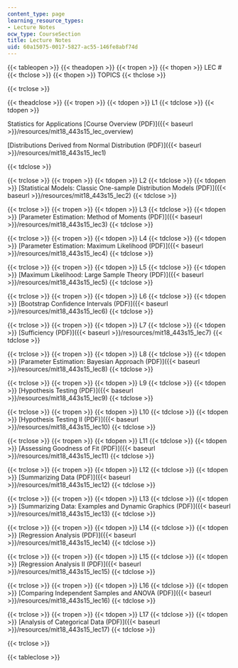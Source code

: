 ```yaml
---
content_type: page
learning_resource_types:
- Lecture Notes
ocw_type: CourseSection
title: Lecture Notes
uid: 60a15075-0017-5827-ac55-146fe8abf74d
---
```


{{< tableopen >}}
{{< theadopen >}}
{{< tropen >}}
{{< thopen >}}
LEC #
{{< thclose >}}
{{< thopen >}}
TOPICS
{{< thclose >}}

{{< trclose >}}

{{< theadclose >}}
{{< tropen >}}
{{< tdopen >}}
L1
{{< tdclose >}}
{{< tdopen >}}


Statistics for Applications [Course Overview (PDF)]({{< baseurl >}}/resources/mit18_443s15_lec_overview)

[Distributions Derived from Normal Distribution (PDF)]({{< baseurl >}}/resources/mit18_443s15_lec1)


{{< tdclose >}}

{{< trclose >}}
{{< tropen >}}
{{< tdopen >}}
L2
{{< tdclose >}}
{{< tdopen >}}
[Statistical Models: Classic One-sample Distribution Models (PDF)]({{< baseurl >}}/resources/mit18_443s15_lec2)
{{< tdclose >}}

{{< trclose >}}
{{< tropen >}}
{{< tdopen >}}
L3
{{< tdclose >}}
{{< tdopen >}}
[Parameter Estimation: Method of Moments (PDF)]({{< baseurl >}}/resources/mit18_443s15_lec3)
{{< tdclose >}}

{{< trclose >}}
{{< tropen >}}
{{< tdopen >}}
L4
{{< tdclose >}}
{{< tdopen >}}
[Parameter Estimation: Maximum Likelihood (PDF)]({{< baseurl >}}/resources/mit18_443s15_lec4)
{{< tdclose >}}

{{< trclose >}}
{{< tropen >}}
{{< tdopen >}}
L5
{{< tdclose >}}
{{< tdopen >}}
[Maximum Likelihood: Large Sample Theory (PDF)]({{< baseurl >}}/resources/mit18_443s15_lec5)
{{< tdclose >}}

{{< trclose >}}
{{< tropen >}}
{{< tdopen >}}
L6
{{< tdclose >}}
{{< tdopen >}}
[Bootstrap Confidence Intervals (PDF)]({{< baseurl >}}/resources/mit18_443s15_lec6)
{{< tdclose >}}

{{< trclose >}}
{{< tropen >}}
{{< tdopen >}}
L7
{{< tdclose >}}
{{< tdopen >}}
[Sufficiency (PDF)]({{< baseurl >}}/resources/mit18_443s15_lec7)
{{< tdclose >}}

{{< trclose >}}
{{< tropen >}}
{{< tdopen >}}
L8
{{< tdclose >}}
{{< tdopen >}}
[Parameter Estimation: Bayesian Approach (PDF)]({{< baseurl >}}/resources/mit18_443s15_lec8)
{{< tdclose >}}

{{< trclose >}}
{{< tropen >}}
{{< tdopen >}}
L9
{{< tdclose >}}
{{< tdopen >}}
[Hypothesis Testing (PDF)]({{< baseurl >}}/resources/mit18_443s15_lec9)
{{< tdclose >}}

{{< trclose >}}
{{< tropen >}}
{{< tdopen >}}
L10
{{< tdclose >}}
{{< tdopen >}}
[Hypothesis Testing II (PDF)]({{< baseurl >}}/resources/mit18_443s15_lec10)
{{< tdclose >}}

{{< trclose >}}
{{< tropen >}}
{{< tdopen >}}
L11
{{< tdclose >}}
{{< tdopen >}}
[Assessing Goodness of Fit (PDF)]({{< baseurl >}}/resources/mit18_443s15_lec11)
{{< tdclose >}}

{{< trclose >}}
{{< tropen >}}
{{< tdopen >}}
L12
{{< tdclose >}}
{{< tdopen >}}
[Summarizing Data (PDF)]({{< baseurl >}}/resources/mit18_443s15_lec12)
{{< tdclose >}}

{{< trclose >}}
{{< tropen >}}
{{< tdopen >}}
L13
{{< tdclose >}}
{{< tdopen >}}
[Summarizing Data: Examples and Dynamic Graphics (PDF)]({{< baseurl >}}/resources/mit18_443s15_lec13)
{{< tdclose >}}

{{< trclose >}}
{{< tropen >}}
{{< tdopen >}}
L14
{{< tdclose >}}
{{< tdopen >}}
[Regression Analysis (PDF)]({{< baseurl >}}/resources/mit18_443s15_lec14)
{{< tdclose >}}

{{< trclose >}}
{{< tropen >}}
{{< tdopen >}}
L15
{{< tdclose >}}
{{< tdopen >}}
[Regression Analysis II (PDF)]({{< baseurl >}}/resources/mit18_443s15_lec15)
{{< tdclose >}}

{{< trclose >}}
{{< tropen >}}
{{< tdopen >}}
L16
{{< tdclose >}}
{{< tdopen >}}
[Comparing Independent Samples and ANOVA (PDF)]({{< baseurl >}}/resources/mit18_443s15_lec16)
{{< tdclose >}}

{{< trclose >}}
{{< tropen >}}
{{< tdopen >}}
L17
{{< tdclose >}}
{{< tdopen >}}
[Analysis of Categorical Data (PDF)]({{< baseurl >}}/resources/mit18_443s15_lec17)
{{< tdclose >}}

{{< trclose >}}

{{< tableclose >}}